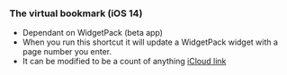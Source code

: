 ### The virtual bookmark (iOS 14)
- Dependant on WidgetPack (beta app)
- When you run this shortcut it will update a WidgetPack widget with a page number you enter.
- It can be modified to be a count of anything
[iCloud link](https://www.icloud.com/shortcuts/b327232d25d14d5d8f95581882703aaa)
